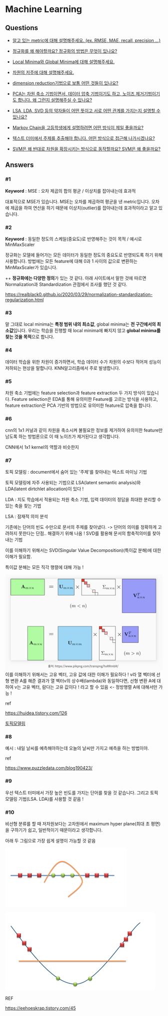 # Machine Learning  

## Questions  
* [알고 있는 metric에 대해 설명해주세요. (ex. RMSE, MAE, recall, precision ...)](#1)  

* [정규화를 왜 해야할까요? 정규화의 방법은 무엇이 있나요?](#2)  

* [Local Minima와 Global Minima에 대해 설명해주세요.](#3)  

* [차원의 저주에 대해 설명해주세요.](#4)  

* [dimension reduction기법으로 보통 어떤 것들이 있나요?](#5)

* [PCA는 차원 축소 기법이면서, 데이터 압축 기법이기도 하고, 노이즈 제거기법이기도 합니다. 왜 그런지 설명해주실 수 있나요?](#6)

* [LSA, LDA, SVD 등의 약자들이 어떤 뜻이고 서로 어떤 관계를 가지는지 설명할 수 있나요?](#7)

* [Markov Chain을 고등학생에게 설명하려면 어떤 방식이 제일 좋을까요?](#8)

* [텍스트 더미에서 주제를 추출해야 합니다. 어떤 방식으로 접근해 나가시겠나요?](#9)

* [SVM은 왜 반대로 차원을 확장시키는 방식으로 동작할까요? SVM은 왜 좋을까요?](#10)

  

## Answers
### #1

**Keyword** : MSE : 오차 제곱의 합의 평균 / 이상치를 잡아내는데 효과적

대표적으로 MSE가 있습니다. MSE는 오차를 제곱하여 평균을 낸 metric입니다. 오차에 제곱을 하여 연산을 하기 때문에 이상치(outlier)를 잡아내는데 효과적이라고 알고 있습니다.



### #2

**Keyword** : 동일한 정도의 스케일(중요도)로 반영해주는 것이 목적 / 예시로 MinMaxScaler

정규화는 모델에 들어가는 모든 데이터가 동일한 정도의 중요도로 반영되도록 하기 위해 사용합니다. 방법에는 모든 feature에 대해 0과 1 사이의 값으로 변환하는 MinMaxScaler가 있습니다. 



++ **정규화에는 다양한 정의**가 있는 것 같다. 아래 사이트에서 말한 것에 따르면 Normalization과 Standardization 관점에서 조사를 했던 것 같다.

https://realblack0.github.io/2020/03/29/normalization-standardization-regularization.html



### #3

말 그대로 local minima는 **특정 범위 내의 최소값**, global minima는 **전 구간에서의 최소값**입니다. 우리는 학습을 진행할 때 local minima에 빠지지 않고 **global minima를 찾는 것을 목적**으로 합니다.



### #4

데이터 학습을 위한 차원이 증가하면서, 학습 데이터 수가 차원의 수보다 적어져 성능이 저하되는 현상을 말합니다. KNN알고리즘에서 주로 발생합니다.



### #5

차원 축소 기법에는 feature selection과 feature extraction 두 가지 방식이 있습니다. Feature selection은 EDA를 통해 유의미한 Feature를 고르는 방식을 사용하고, feature extraction은 PCA 기반의 방법으로 유의미한 feature로 압축을 합니다.



### #6

cnn의 1x1 커널과 같이 차원을 축소시켜  불필요한 정보를 제거하여 유의미한 feature만 남도록 하는 방법론으로 이 때 노이즈가 제거된다고 생각합니다.

CNN에서 1x1 kernel의 역할과 비슷한지



### #7

토픽 모델링 : document에서 숨어 있는 '주제'를 찾아내는 텍스트 마이닝 기법

토픽 모델링에 자주 사용되는 기법으로 LSA(latent semantic analysis)와 LDA(latent dirtchlet allocation)이 있다 ! 

LDA : 지도 학습에서 적용되는 차원 축소 기법, 입력 데이터의 정답을 최대한 분리할 수 있는 축을 찾는 기법

LSA : 잠재적 의미 분석

기존에는 단어의 빈도 수만으로 문서의 주제를 찾아냈다. -> 단어의 의미를 정확하게 고려하지 못한다는 단점.. 해결하기 위해 나옴 ! SVD를 활용해 문서의 함축적의미를 찾아내는 기법

이를 이해하기 위해서는 SVD(Singular Value Decomposition)(특이값 분해)에 대한 이해가 필요함. 

특이값 분해는 모든 직각 행렬에 대해 가능 !

![SVD](./img/SVD.png)이를 이해하기 위해서는 고유 벡터, 고유 값에 대한 이해가 필요하다 ! v라 열 벡터에 선형 변환 A를 해준 결과가 열 벡터v의 상수배(lambda)와 동일하다면, 선형 변환 A에 대하여 v는 고유 벡터, 람다는 고유 값이다 ! 라고 할 수 있음 <- 정방행렬 A에 대해서만 가능 !





ref

https://huidea.tistory.com/126

[토픽모델링](https://bkshin.tistory.com/entry/NLP-9-%EC%BD%94%EC%82%AC%EC%9D%B8-%EC%9C%A0%EC%82%AC%EB%8F%84%EB%A5%BC-%ED%99%9C%EC%9A%A9%ED%95%9C-%EC%98%81%ED%99%94-%EC%B6%94%EC%B2%9C-%EC%8B%9C%EC%8A%A4%ED%85%9C)



### #8

예시 : 내일 날씨를 예측해야하는데 오늘의 날씨만 가지고 예측을 하는 방법이야.



ref

https://www.puzzledata.com/blog190423/



### #9

우선 텍스트 터미에서 가장 높은 빈도를 가지는 단어를 찾을 것 같습니다. 그리고 토픽 모델링 기법(LSA. LDA)를 사용할 것 같음 !



### #10

비선형 분류를 할 때 저차원보다는 고차원에서 maximum hyper plane(최대 초 평면)을 구하기가 쉽고, 일반적이기 때문이라고 생각합니다.



아래 두 그림으로 가장 쉽게 설명이 가능할 것 같음

![SVM1](./img/SVM1.png)

![SVM2](./img/SVM2.png)

REF

https://eehoeskrap.tistory.com/45